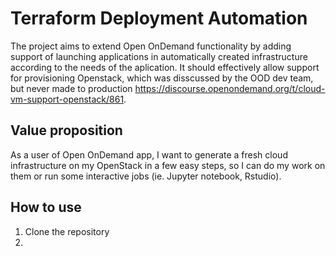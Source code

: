 # Terraform Deployment Automation
The project aims to extend Open OnDemand functionality by adding support of launching applications in automatically created infrastructure according to the needs of the aplication.
It should effectively allow support for provisioning Openstack, which was disscussed by the OOD dev team, but never made to production https://discourse.openondemand.org/t/cloud-vm-support-openstack/861.

## Value proposition
As a user of Open OnDemand app, I want to generate a fresh cloud infrastructure on my OpenStack in a few easy steps, so I can do my work on them or run some interactive jobs (ie. Jupyter notebook, Rstudio).

## How to use
1. Clone the repository
2. 
